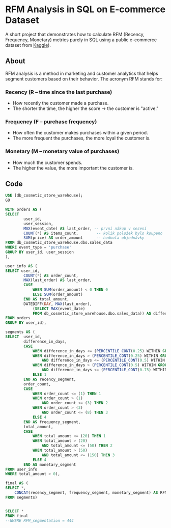 # RFM Analysis in SQL on E-commerce Dataset

A short project that demonstrates how to calculate RFM (Recency, Frequency, Monetary) metrics purely in SQL using a public e-commerce dataset from 
[Kaggle](https://www.kaggle.com/datasets/mkechinov/ecommerce-events-history-in-cosmetics-shop)).

## About
RFM analysis is a method in marketing and customer analytics that helps segment customers based on their behavior.
The acronym RFM stands for:

### Recency (R – time since the last purchase) 
*  How recently the customer made a purchase.
* The shorter the time, the higher the score → the customer is "active."

### Frequency (F – purchase frequency)
* How often the customer makes purchases within a given period.
* The more frequent the purchases, the more loyal the customer is.

### Monetary (M – monetary value of purchases)
* How much the customer spends.
* The higher the value, the more important the customer is.

## Code

```sql
USE [db_cosmetic_store_warehouse];
GO

WITH orders AS (
SELECT
        user_id,
        user_session,
        MAX(event_date) AS last_order, -- první nákup v sezení
        COUNT(*) AS items_count,        -- kolik položek bylo koupeno
        SUM(price) AS order_amount      -- hodnota objednávky
FROM db_cosmetic_store_warehouse.dbo.sales_data
WHERE event_type = 'purchase'
GROUP BY user_id, user_session
), 

user_info AS (
SELECT user_id,
		COUNT(*) AS order_count,
		MAX(last_order) AS last_order,
		CASE 
			WHEN SUM(order_amount) < 0 THEN 0
			ELSE SUM(order_amount)
		END AS total_amount,
		DATEDIFF(DAY, MAX(last_order), 
			(SELECT MAX(event_date)
			FROM db_cosmetic_store_warehouse.dbo.sales_data)) AS difference_in_days
FROM orders
GROUP BY user_id),

segments AS (
SELECT	user_id,
		difference_in_days,
		CASE
			WHEN difference_in_days <= (PERCENTILE_CONT(0.25) WITHIN GROUP (ORDER BY difference_in_days) OVER ()) THEN 4
			WHEN difference_in_days > (PERCENTILE_CONT(0.25) WITHIN GROUP (ORDER BY difference_in_days) OVER ())
				AND difference_in_days <= (PERCENTILE_CONT(0.5) WITHIN GROUP (ORDER BY difference_in_days) OVER ()) THEN 3
			WHEN difference_in_days > (PERCENTILE_CONT(0.5) WITHIN GROUP (ORDER BY difference_in_days) OVER ())
				AND difference_in_days <= (PERCENTILE_CONT(0.75) WITHIN GROUP (ORDER BY difference_in_days) OVER ()) THEN 2
			ELSE 1
		END AS recency_segment,
		order_count,
		CASE
			WHEN order_count <= (1) THEN 1
			WHEN order_count > (1)
				AND order_count <= (3) THEN 2
			WHEN order_count > (3)
				AND order_count <= (8) THEN 3
			ELSE 4
		END AS frequency_segment,
		total_amount,
		CASE
			WHEN total_amount <= (20) THEN 1
			WHEN total_amount > (20)
				AND total_amount <= (50) THEN 2
			WHEN total_amount > (50)
				AND total_amount <= (150) THEN 3
			ELSE 4
		END AS monetary_segment
FROM user_info
WHERE total_amount > 0),

final AS (
SELECT *,
	CONCAT(recency_segment, frequency_segment, monetary_segment) AS RFM_segmentation
FROM segments)


SELECT *
FROM final
--WHERE RFM_segmentation = 444
```

